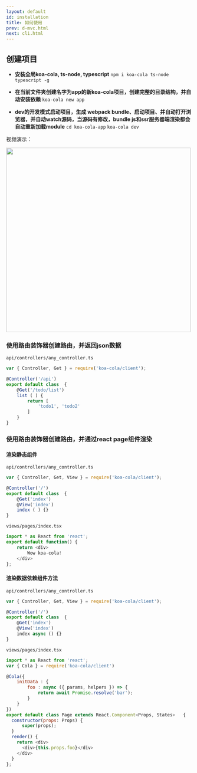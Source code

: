 ```yaml
---
layout: default
id: installation
title: 如何使用
prev: d-mvc.html
next: cli.html
---
```



<!-- koa-cola支持node.js的版本包括7.6和8，建议使用8，因为8.0使用的最新的v8版本，而且8.0会在[今年10月正式激活LTS](https://github.com/nodejs/LTS)，因为koa-cola的async/await是原生方式使用没有经过transform，所以不支持node7.6以下的node版本。 -->

## 创建项目

* **安装全局koa-cola, ts-node, typescript**
`npm i koa-cola ts-node typescript -g` 

* **在当前文件夹创建名字为app的新koa-cola项目，创建完整的目录结构，并自动安装依赖**
`koa-cola new app` 

* **dev的开发模式启动项目，生成 webpack bundle、启动项目、并自动打开浏览器，并自动watch源码，当源码有修改，bundle js和ssr服务器端渲染都会自动重新加载module**
`cd koa-cola-app`
`koa-cola dev` 

视频演示：

<a href="http://www.koa-cola.com/doc/video/koa-cola-dev.mp4" target="_blank"><img src="http://www.koa-cola.com/doc/video/poster.png" width="500" /></a>

### 使用路由装饰器创建路由，并返回json数据

`api/controllers/any_controller.ts`

```javascript
var { Controller, Get } = require('koa-cola/client');

@Controller('/api')
export default class  {
    @Get('/todo/list')
    list ( ) {
        return [
            'todo1', 'todo2'
        ]
    }
}
```

### 使用路由装饰器创建路由，并通过react page组件渲染

#### 渲染静态组件

`api/controllers/any_controller.ts`

```javascript
var { Controller, Get, View } = require('koa-cola/client');

@Controller('/')
export default class  {
    @Get('index')
    @View('index')
    index ( ) {}
}
```

`views/pages/index.tsx`
```javascript
import * as React from 'react';
export default function() {
    return <div>
        Wow koa-cola!
    </div>
};
```

#### 渲染数据依赖组件方法

`api/controllers/any_controller.ts`

```javascript
var { Controller, Get, View } = require('koa-cola/client');

@Controller('/')
export default class  {
    @Get('index')
    @View('index')
    index async () {}
}
```

`views/pages/index.tsx`

```javascript
import * as React from 'react';
var { Cola } = require('koa-cola/client')

@Cola({
    initData : {
        foo : async ({ params, helpers }) => {
            return await Promise.resolve('bar');
        }
    }
})
export default class Page extends React.Component<Props, States>   {
  constructor(props: Props) {
      super(props);
  }
  render() {
    return <div>
      <div>{this.props.foo}</div>
    </div>
  }
};
```

